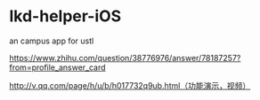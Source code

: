 # lkd-helper-iOS
an campus app for ustl

https://www.zhihu.com/question/38776976/answer/78187257?from=profile_answer_card


http://v.qq.com/page/h/u/b/h017732q9ub.html（功能演示，视频）
